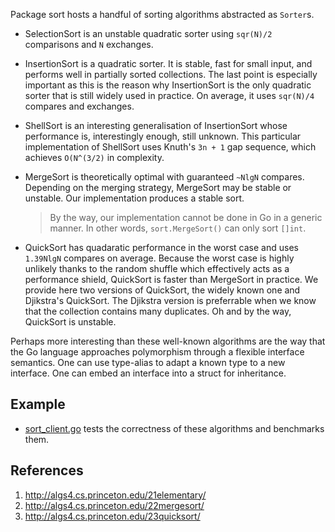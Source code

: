 Package sort hosts a handful of sorting algorithms abstracted as `Sorter`s.

* SelectionSort is an unstable quadratic sorter using `sqr(N)/2` comparisons and
`N` exchanges.

* InsertionSort is a quadratic sorter. It is stable, fast for small input, and
performs well in partially sorted collections. The last point is especially
important as this is the reason why InsertionSort is the only quadratic sorter
that is still widely used in practice. On average, it uses `sqr(N)/4`
compares and exchanges.

* ShellSort is an interesting generalisation of InsertionSort whose performance
is, interestingly enough, still unknown. This particular implementation of
ShellSort uses Knuth's `3n + 1` gap sequence, which achieves `O(N^(3/2)` in
complexity.

* MergeSort is theoretically optimal with guaranteed `~NlgN` compares.
Depending on the merging strategy, MergeSort may be stable or unstable. Our
implementation produces a stable sort.
    
    > By the way, our implementation cannot be done in Go in a generic manner.
    > In other words, `sort.MergeSort()` can only sort `[]int`.

* QuickSort has quadaratic performance in the worst case and uses `1.39NlgN` 
compares on average. Because the worst case is highly unlikely thanks to the
random shuffle which effectively acts as a performance shield, QuickSort is
faster than MergeSort in practice. We provide here two versions of QuickSort,
the widely known one and Djikstra's QuickSort. The Djikstra version is
preferrable when we know that the collection contains many duplicates. Oh and
by the way, QuickSort is unstable.

Perhaps more interesting than these well-known algorithms are the way that the
Go language approaches polymorphism through a flexible interface semantics. One
can use type-alias to adapt a known type to a new interface. One can embed an
interface into a struct for inheritance.

## Example

* [sort_client.go](https://github.com/seri/goalgo/blob/master/examples/sort_client.go)
tests the correctness of these algorithms and benchmarks them.

## References

1. http://algs4.cs.princeton.edu/21elementary/
2. http://algs4.cs.princeton.edu/22mergesort/
3. http://algs4.cs.princeton.edu/23quicksort/

